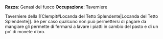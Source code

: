 **Razza**: Genasi del fuoco
**Occupazione**: Taverniere

Taverniere della [[Clempit#Locanda del Tetto Splendente|Locanda del Tetto Splendente]]. Se per caso qualcuno non può permettersi di pagare da mangiare gli permette di fermarsi a lavare i piatti in cambio del pasto e di un po’ di monete d’oro.